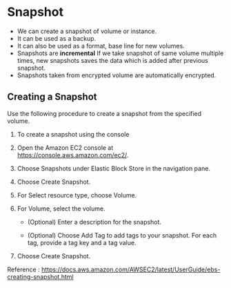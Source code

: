 # Snapshot

-	We can create a snapshot of volume or instance.
-	It can be used as a backup.
-	It can also be used as a format, base line for new volumes.
- 	Snapshots are **incremental** 
		If we take snapshot of same volume multiple times, new snapshots saves the data which is added after previous snapshot.
-	Snapshots taken from encrypted volume are automatically encrypted.






## Creating a Snapshot

Use the following procedure to create a snapshot from the specified volume.

1.	To create a snapshot using the console

2.	Open the Amazon EC2 console at https://console.aws.amazon.com/ec2/.

3.	Choose Snapshots under Elastic Block Store in the navigation pane.

4.	Choose Create Snapshot.

5.	For Select resource type, choose Volume.

6.	For Volume, select the volume.

	- 	(Optional) Enter a description for the snapshot.

	-	(Optional) Choose Add Tag to add tags to your snapshot. For each tag, provide a tag key and a tag value.

7.	Choose Create Snapshot.


Reference : https://docs.aws.amazon.com/AWSEC2/latest/UserGuide/ebs-creating-snapshot.html